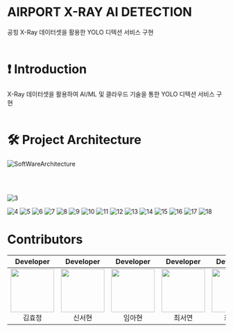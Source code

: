 # AIRPORT X-RAY AI DETECTION 
공힝 X-Ray 데이터셋을 활용한 YOLO 디텍션 서비스 구현
<br>
<br>

# ❗️ Introduction
X-Ray 데이터셋을 활용하여 AI/ML 및 클라우드 기술을 통한 YOLO 디텍션 서비스 구현
<br>
<br>

# 🛠 Project Architecture
![SoftWareArchitecture](https://github.com/X-beagle/X-beagle-Mlops-Project/assets/80513699/de170b0e-c1d5-40a0-8c9d-76b1704489cc)

<br>
<br>



![3](https://github.com/user-attachments/assets/09e0a2dc-095d-40a3-8491-ef51f23c76ea)



![4](https://github.com/user-attachments/assets/71f382f2-7e6c-4ffc-9cfa-1dcd3cf2340a)
![5](https://github.com/user-attachments/assets/8c066c03-3041-4a2f-a30b-730f4fe30286)
![6](https://github.com/user-attachments/assets/85ebf5e1-9572-4546-a6c5-26ad55d95e6a)
![7](https://github.com/user-attachments/assets/b3df1690-d795-41d2-9433-a4cfa31348af)
![8](https://github.com/user-attachments/assets/b8dafcd6-8818-4138-a90a-d94750ef2f6f)
![9](https://github.com/user-attachments/assets/8a4a632a-da43-49bf-9ba0-cba20fc99e71)
![10](https://github.com/user-attachments/assets/5638d745-b3a5-4dbe-b908-4700528e306e)
![11](https://github.com/user-attachments/assets/d2207d05-92fa-4d5c-8e53-42296636b0bd)
![12](https://github.com/user-attachments/assets/089def8b-cc1c-452e-a781-3d0bff9e36ef)
![13](https://github.com/user-attachments/assets/4d9c90c4-a51b-44e0-8793-fa32b0cdbca4)
![14](https://github.com/user-attachments/assets/e219a3fc-fecf-4113-a6ed-6aeb3c3b2bb8)
![15](https://github.com/user-attachments/assets/dc1b51cd-dc89-4bf3-996b-8dab03dece85)
![16](https://github.com/user-attachments/assets/b9493abe-7e3d-4e6d-9cdc-9ca45aae7827)
![17](https://github.com/user-attachments/assets/3a5423ae-563d-4e6f-8753-926b013a8db9)
![18](https://github.com/user-attachments/assets/55c5384d-4cb3-4917-b716-9a32cf19ef02)



# Contributors


| Developer | Developer | Developer | Developer | Developer |
|:----------:|:----------:|:----------:|:----------:|:----------:|
| [<img src="https://avatars.githubusercontent.com/u/164169820?v=4" alt="" style="width:100px;100px;">](https://github.com/hyojung167)<br/><div align="center">김효정</div> | [<img src="https://avatars.githubusercontent.com/u/82037889?v=4" alt="" style="width:100px;100px;">](https://github.com/sseoni)<br/><div align="center">신서현</div> | [<img src="https://avatars.githubusercontent.com/u/80513699?v=4" alt="" style="width:100px;100px;">](https://github.com/ahyeon-github) <br/><div align="center">임아현</div> | [<img src="https://avatars.githubusercontent.com/u/130418732?v=4" alt="" style="width:100px;100px;">](https://github.com/chesso-o) <br/><div align="center">최서연</div> | [<img src="https://avatars.githubusercontent.com/u/93801149?v=4" alt="" style="width:100px;100px;">](https://github.com/esc-beep) <br/><div align="center">최은소</div> |
